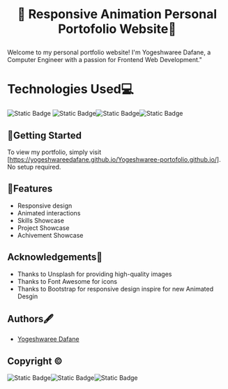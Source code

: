 # <p align="center"> 🚀 Responsive Animation Personal Portofolio Website🚀</p>

Welcome to my personal portfolio website! I'm Yogeshwaree Dafane, a Computer Engineer with a passion for Frontend Web Development."

# Technologies Used💻

![Static Badge](https://img.shields.io/badge/HTML5%20-orange?style=for-the-badge&logo=HTML5&labelColor=black) ![Static Badge](https://img.shields.io/badge/CSS3%20-blue?style=for-the-badge&logo=CSS3&labelColor=black)![Static Badge](https://img.shields.io/badge/Javascript-yellow?style=for-the-badge&logo=javascript&labelColor=black)![Static Badge](https://img.shields.io/badge/bootstrap-rgb(86%2C%2061%2C%20124)?style=for-the-badge&logo=bootstrap&labelColor=black)

## 🚀Getting Started

To view my portfolio, simply visit [https://yogeshwareedafane.github.io/Yogeshwaree-portofolio.github.io/]. No setup required.
   
## 🌟Features
- Responsive design
- Animated interactions
- Skills Showcase
- Project Showcase
- Achivement Showcase

## Acknowledgements🙏

- Thanks to Unsplash for providing high-quality images
- Thanks to Font Awesome for icons
- Thanks to Bootstrap for responsive design inspire for new Animated Desgin
## Authors🖋️

- [Yogeshwaree Dafane](github.com/yogeshwareedafane)


## Copyright ©
![Static Badge](https://img.shields.io/badge/copyright-red)![Static Badge](https://img.shields.io/badge/2024-orange)![Static Badge]( https://img.shields.io/badge/Yogeshwaree_Dafane-darkblue)

                                              









